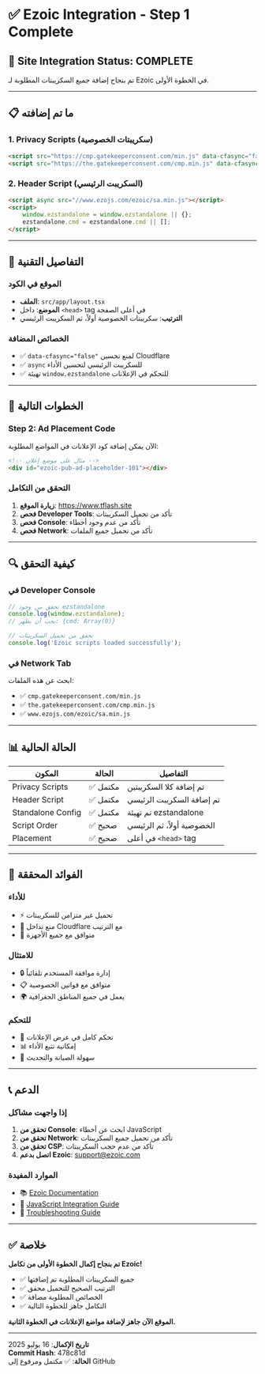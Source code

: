 # ✅ Ezoic Integration - Step 1 Complete

## 🎯 Site Integration Status: COMPLETE

تم بنجاح إضافة جميع السكريبتات المطلوبة لـ Ezoic في الخطوة الأولى.

---

## 📋 ما تم إضافته

### 1. Privacy Scripts (سكريبتات الخصوصية)
```html
<script src="https://cmp.gatekeeperconsent.com/min.js" data-cfasync="false"></script>
<script src="https://the.gatekeeperconsent.com/cmp.min.js" data-cfasync="false"></script>
```

### 2. Header Script (السكريبت الرئيسي)
```html
<script async src="//www.ezojs.com/ezoic/sa.min.js"></script>
<script>
    window.ezstandalone = window.ezstandalone || {};
    ezstandalone.cmd = ezstandalone.cmd || [];
</script>
```

---

## 🔧 التفاصيل التقنية

### الموقع في الكود
- **الملف**: `src/app/layout.tsx`
- **الموضع**: داخل `<head>` tag في أعلى الصفحة
- **الترتيب**: سكريبتات الخصوصية أولاً، ثم السكريبت الرئيسي

### الخصائص المضافة
- ✅ `data-cfasync="false"` لمنع تحسين Cloudflare
- ✅ `async` للسكريبت الرئيسي لتحسين الأداء
- ✅ تهيئة `window.ezstandalone` للتحكم في الإعلانات

---

## 🎯 الخطوات التالية

### Step 2: Ad Placement Code
الآن يمكن إضافة كود الإعلانات في المواضع المطلوبة:

```html
<!-- مثال على موضع إعلان -->
<div id="ezoic-pub-ad-placeholder-101"></div>
```

### التحقق من التكامل
1. **زيارة الموقع**: https://www.tflash.site
2. **فحص Developer Tools**: تأكد من تحميل السكريبتات
3. **فحص Console**: تأكد من عدم وجود أخطاء
4. **فحص Network**: تأكد من تحميل جميع الملفات

---

## 🔍 كيفية التحقق

### في Developer Console
```javascript
// تحقق من وجود ezstandalone
console.log(window.ezstandalone);
// يجب أن يظهر: {cmd: Array(0)}

// تحقق من تحميل السكريبتات
console.log('Ezoic scripts loaded successfully');
```

### في Network Tab
ابحث عن هذه الملفات:
- ✅ `cmp.gatekeeperconsent.com/min.js`
- ✅ `the.gatekeeperconsent.com/cmp.min.js`
- ✅ `www.ezojs.com/ezoic/sa.min.js`

---

## 📊 الحالة الحالية

| المكون | الحالة | التفاصيل |
|--------|--------|----------|
| Privacy Scripts | ✅ مكتمل | تم إضافة كلا السكريبتين |
| Header Script | ✅ مكتمل | تم إضافة السكريبت الرئيسي |
| Standalone Config | ✅ مكتمل | تم تهيئة ezstandalone |
| Script Order | ✅ صحيح | الخصوصية أولاً، ثم الرئيسي |
| Placement | ✅ صحيح | في أعلى `<head>` tag |

---

## 🚀 الفوائد المحققة

### للأداء
- ⚡ تحميل غير متزامن للسكريبتات
- 🔄 منع تداخل Cloudflare مع الترتيب
- 📱 متوافق مع جميع الأجهزة

### للامتثال
- 🔒 إدارة موافقة المستخدم تلقائياً
- 📋 متوافق مع قوانين الخصوصية
- 🌍 يعمل في جميع المناطق الجغرافية

### للتحكم
- 🎯 تحكم كامل في عرض الإعلانات
- 📊 إمكانية تتبع الأداء
- 🔧 سهولة الصيانة والتحديث

---

## 📞 الدعم

### إذا واجهت مشاكل
1. **تحقق من Console**: ابحث عن أخطاء JavaScript
2. **تحقق من Network**: تأكد من تحميل جميع السكريبتات
3. **تحقق من CSP**: تأكد من عدم حجب السكريبتات
4. **اتصل بدعم Ezoic**: support@ezoic.com

### الموارد المفيدة
- 📚 [Ezoic Documentation](https://support.ezoic.com/)
- 🎯 [JavaScript Integration Guide](https://support.ezoic.com/kb/article/how-to-integrate-ezoic-ads-using-javascript)
- 🔧 [Troubleshooting Guide](https://support.ezoic.com/kb/article/troubleshooting-ezoic-integration)

---

## ✅ خلاصة

**تم بنجاح إكمال الخطوة الأولى من تكامل Ezoic!**

- ✅ جميع السكريبتات المطلوبة تم إضافتها
- ✅ الترتيب الصحيح للتحميل محقق
- ✅ الخصائص المطلوبة مضافة
- ✅ التكامل جاهز للخطوة التالية

**الموقع الآن جاهز لإضافة مواضع الإعلانات في الخطوة الثانية.**

---

**تاريخ الإكمال**: 16 يوليو 2025  
**Commit Hash**: 478c81d  
**الحالة**: ✅ مكتمل ومرفوع إلى GitHub
